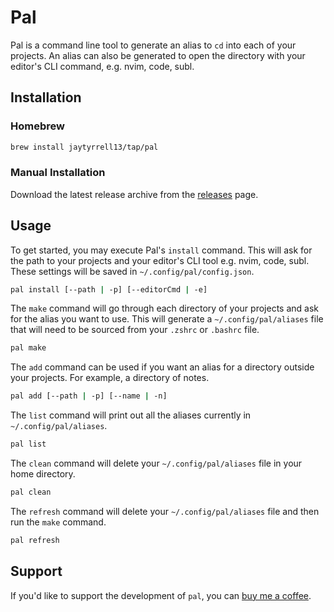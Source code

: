 # Pal

Pal is a command line tool to generate an alias to `cd` into each of your projects. An alias can also be generated to open the directory with your editor's CLI command, e.g. nvim, code, subl.

## Installation

### Homebrew

```bash
brew install jaytyrrell13/tap/pal
```

### Manual Installation

Download the latest release archive from the [releases](https://github.com/jaytyrrell13/pal/releases) page.

## Usage

To get started, you may execute Pal's `install` command. This will ask for the path to your projects and your editor's CLI tool e.g. nvim, code, subl. These settings will be saved in `~/.config/pal/config.json`.

```bash
pal install [--path | -p] [--editorCmd | -e]
```

The `make` command will go through each directory of your projects and ask for the alias you want to use. This will generate a `~/.config/pal/aliases` file that will need to be sourced from your `.zshrc` or `.bashrc` file.

```bash
pal make
```

The `add` command can be used if you want an alias for a directory outside your projects. For example, a directory of notes.

```bash
pal add [--path | -p] [--name | -n]
```

The `list` command will print out all the aliases currently in `~/.config/pal/aliases`.

```bash
pal list
```

The `clean` command will delete your `~/.config/pal/aliases` file in your home directory.

```bash
pal clean
```

The `refresh` command will delete your `~/.config/pal/aliases` file and then run the `make` command.

```bash
pal refresh
```

## Support

If you'd like to support the development of `pal`, you can [buy me a coffee](https://www.buymeacoffee.com/jaytyrrell).
